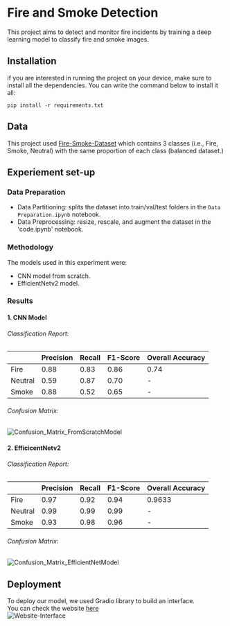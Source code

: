 # Fire and Smoke Detection
This project aims to detect and monitor fire incidents by training a deep learning model to classify fire and smoke images. 
## Installation 
if you are interested in running the project on your device, make sure to install all the dependencies.
You can write the command below to install it all:
```
pip install -r requirements.txt
```
## Data
This project used [Fire-Smoke-Dataset](https://github.com/DeepQuestAI/Fire-Smoke-Dataset/tree/master) which contains 3 classes (i.e., Fire, Smoke, Neutral) with the same proportion of each class (balanced dataset.)

## Experiement set-up
### Data Preparation
 - Data Partitioning: splits the dataset into train/val/test folders in the `Data Preparation.ipynb` notebook.
 - Data Preprocessing: resize, rescale, and augment the dataset in the 'code.ipynb' notebook.
### Methodology
The models used in this experiment were:
- CNN model from scratch.
- EfficientNetv2 model.
### Results 
#### 1. CNN Model
###### Classification Report:
|       | Precision | Recall | F1-Score | Overall Accuracy |
|:------|:---------|:------|:--------|:----------------|
| Fire   |	0.88    |	0.83 |	0.86   |	0.74           |
| Neutral|	0.59    |	0.87	| 0.70	  |       -        |
| Smoke	 | 0.88	   | 0.52	 | 0.65	  |       -        | 
###### Confusion Matrix:
![Confusion_Matrix_FromScratchModel](https://github.com/M7Saad/SIC-Project/assets/141254648/3d311fc8-fbfb-45c9-b1e9-aad1c5474ca2)

#### 2. EfficicentNetv2
###### Classification Report:
|       | Precision | Recall | F1-Score | Overall Accuracy |
|:------|:---------|:------|:--------|:----------------|
| Fire   |	0.97    |	0.92 |	0.94   |	0.9633           |
| Neutral|	0.99    |	0.99	| 0.99	  |       -        |
| Smoke	 | 0.93	   | 0.98	 | 0.96	  |       -        | 
###### Confusion Matrix:
![Confusion_Matrix_EfficientNetModel](https://github.com/M7Saad/SIC-Project/assets/141254648/28a87a71-4cca-42f6-9a5e-422a43978e7b)


## Deployment
To deploy our model, we used Gradio library to build an interface. \
You can check the website [here](https://4f19cf68b86ba94583.gradio.live) \
![Website-Interface](https://github.com/M7Saad/SIC-Project/assets/141254648/2a2f28e9-2103-4433-9cdf-3092eeb66ce1)
